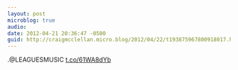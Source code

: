 ```yaml
---
layout: post
microblog: true
audio: 
date: 2012-04-21 20:36:47 -0500
guid: http://craigmcclellan.micro.blog/2012/04/22/t193875967800918017.html
---
```

.@LEAGUESMUSIC [t.co/61WA8dYb](http://t.co/61WA8dYb)

